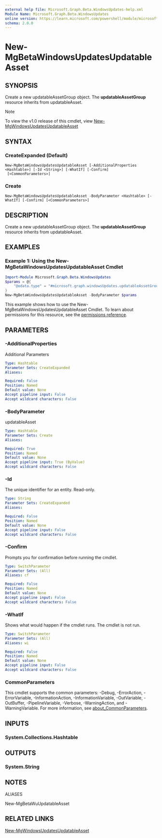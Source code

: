 ```yaml
---
external help file: Microsoft.Graph.Beta.WindowsUpdates-help.xml
Module Name: Microsoft.Graph.Beta.WindowsUpdates
online version: https://learn.microsoft.com/powershell/module/microsoft.graph.beta.windowsupdates/new-mgbetawindowsupdatesupdatableasset
schema: 2.0.0
---
```


# New-MgBetaWindowsUpdatesUpdatableAsset

## SYNOPSIS
Create a new updatableAssetGroup object.
The **updatableAssetGroup** resource inherits from updatableAsset.

> [!NOTE]
> To view the v1.0 release of this cmdlet, view [New-MgWindowsUpdatesUpdatableAsset](/powershell/module/Microsoft.Graph.WindowsUpdates/New-MgWindowsUpdatesUpdatableAsset?view=graph-powershell-v1.0)

## SYNTAX

### CreateExpanded (Default)
```
New-MgBetaWindowsUpdatesUpdatableAsset [-AdditionalProperties <Hashtable>] [-Id <String>] [-WhatIf] [-Confirm]
 [<CommonParameters>]
```

### Create
```
New-MgBetaWindowsUpdatesUpdatableAsset -BodyParameter <Hashtable> [-WhatIf] [-Confirm] [<CommonParameters>]
```

## DESCRIPTION
Create a new updatableAssetGroup object.
The **updatableAssetGroup** resource inherits from updatableAsset.

## EXAMPLES
### Example 1: Using the New-MgBetaWindowsUpdatesUpdatableAsset Cmdlet
```powershell
Import-Module Microsoft.Graph.Beta.WindowsUpdates
$params = @{
	"@odata.type" = "#microsoft.graph.windowsUpdates.updatableAssetGroup"
}
New-MgBetaWindowsUpdatesUpdatableAsset -BodyParameter $params
```
This example shows how to use the New-MgBetaWindowsUpdatesUpdatableAsset Cmdlet.
To learn about permissions for this resource, see the [permissions reference](/graph/permissions-reference).

## PARAMETERS

### -AdditionalProperties
Additional Parameters

```yaml
Type: Hashtable
Parameter Sets: CreateExpanded
Aliases:

Required: False
Position: Named
Default value: None
Accept pipeline input: False
Accept wildcard characters: False
```

### -BodyParameter
updatableAsset

```yaml
Type: Hashtable
Parameter Sets: Create
Aliases:

Required: True
Position: Named
Default value: None
Accept pipeline input: True (ByValue)
Accept wildcard characters: False
```

### -Id
The unique identifier for an entity.
Read-only.

```yaml
Type: String
Parameter Sets: CreateExpanded
Aliases:

Required: False
Position: Named
Default value: None
Accept pipeline input: False
Accept wildcard characters: False
```

### -Confirm
Prompts you for confirmation before running the cmdlet.

```yaml
Type: SwitchParameter
Parameter Sets: (All)
Aliases: cf

Required: False
Position: Named
Default value: None
Accept pipeline input: False
Accept wildcard characters: False
```

### -WhatIf
Shows what would happen if the cmdlet runs.
The cmdlet is not run.

```yaml
Type: SwitchParameter
Parameter Sets: (All)
Aliases: wi

Required: False
Position: Named
Default value: None
Accept pipeline input: False
Accept wildcard characters: False
```

### CommonParameters
This cmdlet supports the common parameters: -Debug, -ErrorAction, -ErrorVariable, -InformationAction, -InformationVariable, -OutVariable, -OutBuffer, -PipelineVariable, -Verbose, -WarningAction, and -WarningVariable. For more information, see [about_CommonParameters](http://go.microsoft.com/fwlink/?LinkID=113216).

## INPUTS

### System.Collections.Hashtable
## OUTPUTS

### System.String
## NOTES

ALIASES

New-MgBetaWuUpdatableAsset

## RELATED LINKS
[New-MgWindowsUpdatesUpdatableAsset](/powershell/module/Microsoft.Graph.WindowsUpdates/New-MgWindowsUpdatesUpdatableAsset?view=graph-powershell-v1.0)
